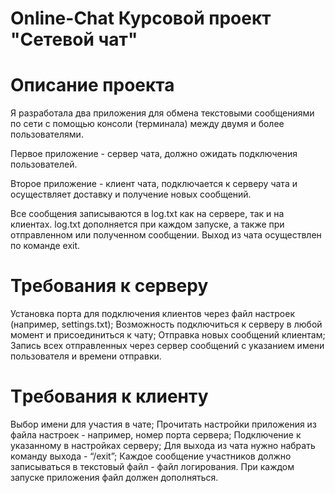 # Online-Chat Курсовой проект "Сетевой чат"

# Описание проекта
Я разработала два приложения для обмена текстовыми сообщениями по сети с помощью консоли (терминала) между двумя и более пользователями.

Первое приложение - сервер чата, должно ожидать подключения пользователей.

Второе приложение - клиент чата, подключается к серверу чата и осуществляет доставку и получение новых сообщений.

Все сообщения записываются в log.txt как на сервере, так и на клиентах. log.txt дополняeтcя при каждом запуске, а также при отправленном или полученном сообщении. Выход из чата осуществлен по команде exit.

# Требования к серверу
Установка порта для подключения клиентов через файл настроек (например, settings.txt);
Возможность подключиться к серверу в любой момент и присоединиться к чату;
Отправка новых сообщений клиентам;
Запись всех отправленных через сервер сообщений с указанием имени пользователя и времени отправки.
# Tребования к клиенту
Выбор имени для участия в чате;
Прочитать настройки приложения из файла настроек - например, номер порта сервера;
Подключение к указанному в настройках серверу;
Для выхода из чата нужно набрать команду выхода - “/exit”;
Каждое сообщение участников должно записываться в текстовый файл - файл логирования. При каждом запуске приложения файл должен дополняться.
